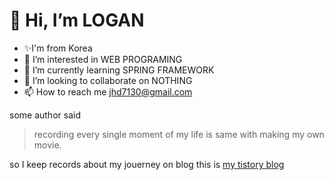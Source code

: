  # 👋 Hi, I’m LOGAN
- ✨I'm from Korea
- 👀 I’m interested in WEB PROGRAMING 
- 🌱 I’m currently learning SPRING FRAMEWORK
- 💞️ I’m looking to collaborate on NOTHING
- 📫 How to reach me jhd7130@gmail.com

some author said
  > recording every single moment of my life is same with making my own movie.

so I keep records about my jouerney on blog
this is [my tistory blog](https://beinghonest.tistory.com/)


<!---
jhd7130/jhd7130 is a ✨ special ✨ repository because its `README.md` (this file) appears on your GitHub profile.
You can click the Preview link to take a look at your changes.
--->
